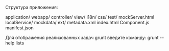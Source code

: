 Cтруктура приложения:

application/
	webapp/
		controller/
		view/
		i18n/
		css/
		test/
			mockServer.html
		localService/
			mockdata/
			ext/
			metadata.xml
		index.html
		Component.js
		manifest.json


Для отображения реализованных задач grunt введите команду:
grunt --help lists